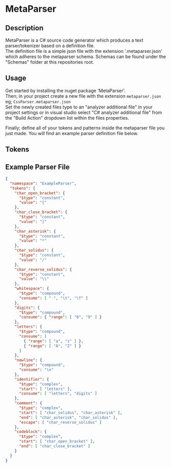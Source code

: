 # MetaParser

## Description
MetaParser is a C# source code generator which produces a text parser/tokenizer based on a definition file.   
The definition file is a simple json file with the extension '.metaparser.json' which adheres to the metaparser schema.
Schemas can be found under the "Schemas" folder at this repositories root.

## Usage
Get started by installing the nuget package 'MetaParser'.   
Then; in your project create a new file with the extension `metaparser.json` eg; `CssParser.metaparser.json`  
Set the newly created files type to an "analyzer additional file" in your project settings 
or in visual studio select "C# analyzer additional file" from the "Build Action" dropdown list within the files properties.
   
Finally; define all of your tokens and patterns inside the metaparser file you just made.
You will find an example parser definition file below.
## Tokens

## Example Parser File
```json
{
  "namespace": "ExampleParser",
  "tokens": {
    "char_open_bracket": {
      "$type": "constant",
      "value": "{"
    },
    "char_close_bracket": {
      "$type": "constant",
      "value": "}"
    },
    "char_asterisk": {
      "$type": "constant",
      "value": "*"
    },
    "char_solidus": {
      "$type": "constant",
      "value": "/"
    },
    "char_reverse_solidus": {
      "$type": "constant",
      "value": "\\"
    },
    "whitespace": {
      "$type": "compound",
      "consume": [ " ", "\t", "\f" ]
    },
    "digits": {
      "$type": "compound",
      "consume": { "range": [ "0", "9" ] }
    },
    "letters": {
      "$type": "compound",
      "consume": [
        { "range": [ "a", "z" ] },
        { "range": [ "A", "Z" ] }
      ]
    },
    "newline": {
      "$type": "compound",
      "consume": "\n"
    },
    "identifier": {
      "$type": "complex",
      "start": [ "letters" ],
      "consume": [ "letters", "digits" ]
    },
    "comment": {
      "$type": "complex",
      "start": [ "char_solidus", "char_asterisk" ],
      "end": [ "char_asterisk", "char_solidus" ],
      "escape": [ "char_reverse_solidus" ]
    },
    "codeblock": {
      "$type": "complex",
      "start": [ "char_open_bracket" ],
      "end": [ "char_close_bracket" ]
    }
  }
}
```

